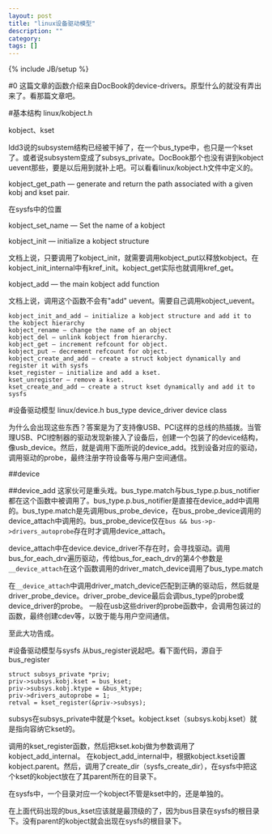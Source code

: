 ```yaml
---
layout: post
title: "linux设备驱动模型"
description: ""
category: 
tags: []
---
```

{% include JB/setup %}

#0
这篇文章的函数介绍来自DocBook的device-drivers。原型什么的就没有弄出来了。看那篇文章吧。

#基本结构
linux/kobject.h

kobject、kset

ldd3说的subsystem结构已经被干掉了，在一个bus_type中，也只是一个kset了。或者说subsystem变成了subsys_private。DocBook那个也没有讲到kobject uevent那些，要是以后用到就补上吧。可以看看linux/kobject.h文件中定义的。


kobject_get_path — generate and return the path associated with a given kobj and kset pair.

在sysfs中的位置

kobject_set_name — Set the name of a kobject

kobject_init — initialize a kobject structure

文档上说，只要调用了kobject_init，就需要调用kobject_put以释放kobject。在kobject_init_internal中有kref_init。kobject_get实际也就调用kref_get。

kobject_add — the main kobject add function

文档上说，调用这个函数不会有"add" uevent。需要自己调用kobject_uevent。

    kobject_init_and_add — initialize a kobject structure and add it to the kobject hierarchy
    kobject_rename — change the name of an object
    kobject_del — unlink kobject from hierarchy.
    kobject_get — increment refcount for object.
    kobject_put — decrement refcount for object.
    kobject_create_and_add — create a struct kobject dynamically and register it with sysfs
    kset_register — initialize and add a kset.
    kset_unregister — remove a kset.
    kset_create_and_add — create a struct kset dynamically and add it to sysfs


#设备驱动模型
linux/device.h
bus_type device_driver device class

为什么会出现这些东西？答案是为了支持像USB、PCI这样的总线的热插拨。当管理USB、PCI控制器的驱动发现新接入了设备后，创建一个包装了的device结构，像usb_device。然后，就是调用下面所说的device_add。找到设备对应的驱动，调用驱动的probe，最终注册字符设备等与用户空间通信。

##device


##device_add
这家伙可是重头戏。bus_type.match与bus_type.p.bus_notifier都在这个函数中被调用了。bus_type.p.bus_notifier是直接在device_add中调用的。bus_type.match是先调用bus_probe_device，在bus_probe_device调用的device_attach中调用的。bus_probe_device仅在`bus && bus->p->drivers_autoprobe`存在时才调用device_attach。

device_attach中在device.device_driver不存在时，会寻找驱动。调用bus_for_each_drv遍历驱动，传给bus_for_each_drv的第4个参数是`__device_attach`在这个函数调用的driver_match_device调用了bus_type.match

在`__device_attach`中调用driver_match_device匹配到正确的驱动后，然后就是driver_probe_device。driver_probe_device最后会调bus_type的probe或device_driver的probe。
一般在usb这些driver的probe函数中，会调用包装过的函数，最终创建cdev等，以致于能与用户空间通信。

至此大功告成。

#设备驱动模型与sysfs
从bus_register说起吧。看下面代码，源自于bus_register

    struct subsys_private *priv;
    priv->subsys.kobj.kset = bus_kset;
    priv->subsys.kobj.ktype = &bus_ktype;
    priv->drivers_autoprobe = 1; 
    retval = kset_register(&priv->subsys); 

subsys在subsys_private中就是个kset。kobject.kset（subsys.kobj.kset）就是指向容纳它kset的。

调用的kset_register函数，然后把kset.kobj做为参数调用了kobject_add_internal。
在kobject_add_internal中，根据kobject.kset设置kobject.parent。然后，调用了create_dir（sysfs_create_dir），在sysfs中把这个kset的kobject放在了其parent所在的目录下。

在sysfs中，一个目录对应一个kobject不管是kset中的，还是单独的。

在上面代码出现的bus_kset应该就是最顶级的了，因为bus目录在sysfs的根目录下。没有parent的kobject就会出现在sysfs的根目录下。
